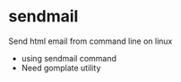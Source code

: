 # sendmail
Send html email from command line on linux
*  using sendmail command
*  Need gomplate utility
